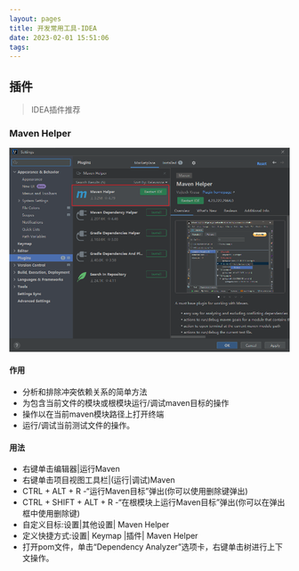 ```yaml
---
layout: pages
title: 开发常用工具-IDEA
date: 2023-02-01 15:51:06
tags:
---
```


## 插件

> IDEA插件推荐

### Maven Helper

![Maven Helper](https://raw.githubusercontent.com/tanzicai/OSS_IMG/main/img/202302011552593.png)

#### 作用

+ 分析和排除冲突依赖关系的简单方法
+ 为包含当前文件的模块或根模块运行/调试maven目标的操作
+ 操作以在当前maven模块路径上打开终端
+ 运行/调试当前测试文件的操作。

#### 用法

+ 右键单击编辑器|运行Maven
+ 右键单击项目视图工具栏|(运行|调试)Maven
+ CTRL + ALT + R -“运行Maven目标”弹出(你可以使用删除键弹出)
+ CTRL + SHIFT + ALT + R -“在根模块上运行Maven目标”弹出(你可以在弹出框中使用删除键)
+ 自定义目标:设置|其他设置| Maven Helper
+ 定义快捷方式:设置| Keymap |插件| Maven Helper
+ 打开pom文件，单击“Dependency Analyzer”选项卡，右键单击树进行上下文操作。
